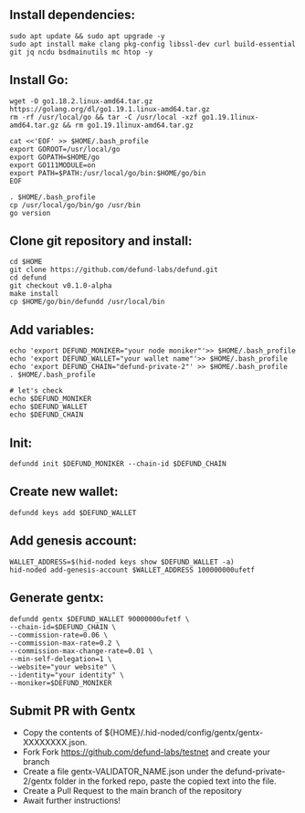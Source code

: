 ## Install dependencies:
```
sudo apt update && sudo apt upgrade -y
sudo apt install make clang pkg-config libssl-dev curl build-essential git jq ncdu bsdmainutils mc htop -y
```
## Install Go:
```
wget -O go1.18.2.linux-amd64.tar.gz https://golang.org/dl/go1.19.1.linux-amd64.tar.gz
rm -rf /usr/local/go && tar -C /usr/local -xzf go1.19.1linux-amd64.tar.gz && rm go1.19.1linux-amd64.tar.gz

cat <<'EOF' >> $HOME/.bash_profile
export GOROOT=/usr/local/go
export GOPATH=$HOME/go
export GO111MODULE=on
export PATH=$PATH:/usr/local/go/bin:$HOME/go/bin
EOF

. $HOME/.bash_profile
cp /usr/local/go/bin/go /usr/bin
go version
```
## Clone git repository and install:
```
cd $HOME
git clone https://github.com/defund-labs/defund.git
cd defund
git checkout v0.1.0-alpha
make install
cp $HOME/go/bin/defundd /usr/local/bin
```
## Add variables:
```
echo 'export DEFUND_MONIKER="your node moniker"'>> $HOME/.bash_profile
echo 'export DEFUND_WALLET="your wallet name"'>> $HOME/.bash_profile
echo 'export DEFUND_CHAIN="defund-private-2"' >> $HOME/.bash_profile
. $HOME/.bash_profile

# let's check
echo $DEFUND_MONIKER
echo $DEFUND_WALLET
echo $DEFUND_CHAIN
```
## Init:
```
defundd init $DEFUND_MONIKER --chain-id $DEFUND_CHAIN
```

## Create new wallet:
```
defundd keys add $DEFUND_WALLET
```
## Add genesis account:
```
WALLET_ADDRESS=$(hid-noded keys show $DEFUND_WALLET -a)
hid-noded add-genesis-account $WALLET_ADDRESS 100000000ufetf
```
## Generate gentx:
```
defundd gentx $DEFUND_WALLET 90000000ufetf \
--chain-id=$DEFUND_CHAIN \
--commission-rate=0.06 \
--commission-max-rate=0.2 \
--commission-max-change-rate=0.01 \
--min-self-delegation=1 \
--website="your website" \
--identity="your identity" \
--moniker=$DEFUND_MONIKER
```

## Submit PR with Gentx
* Copy the contents of ${HOME}/.hid-noded/config/gentx/gentx-XXXXXXXX.json.
* Fork Fork https://github.com/defund-labs/testnet and create your branch
* Create a file gentx-VALIDATOR_NAME.json under the defund-private-2/gentx folder in the forked repo, paste the copied text into the file.
* Create a Pull Request to the main branch of the repository
* Await further instructions!

